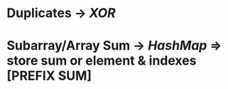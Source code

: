 # Duplicates -> *XOR*
# Subarray/Array Sum -> *HashMap* => store sum or element & indexes [PREFIX SUM]
